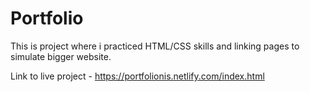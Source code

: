 # Portfolio

This is project where i practiced HTML/CSS skills and linking pages to simulate bigger website.

Link to live project - https://portfolionis.netlify.com/index.html
